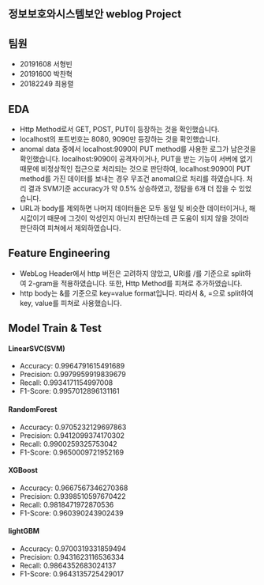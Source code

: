 ## 정보보호와시스템보안 weblog Project

## 팀원
- 20191608 서형빈
- 20191600 박찬혁
- 20182249 최용렬

## EDA
- Http Method로서 GET, POST, PUT이 등장하는 것을 확인했습니다. 
- localhost의 포트번호는 8080, 9090만 등장하는 것을 확인했습니다. 
- anomal data 중에서 localhost:9090이 PUT method를 사용한 로그가 남은것을 확인했습니다. localhost:9090이 공격자이거나, PUT을 받는 기능이 서버에 없기 때문에 비정상적인 접근으로 처리되는 것으로 판단하여, localhost:9090이 PUT method를 가진 데이터를 보내는 경우 무조건 anomal으로 처리를 하였습니다. 처리 결과 SVM기준 accuracy가 약 0.5% 상승하였고, 정탐을 6개 더 잡을 수 있었습니다. 
- URL과 body를 제외하면 나머지 데이터들은 모두 동일 및 비슷한 데이터이거나, 해시값이기 때문에 그것이 악성인지 아닌지 판단하는데 큰 도움이 되지 않을 것이라 판단하여 피쳐에서 제외하였습니다. 

## Feature Engineering
- WebLog Header에서 http 버전은 고려하지 않았고, URI를 /를 기준으로 split하여 2-gram을 적용하였습니다. 또한, Http Method를 피쳐로 추가하였습니다. 
- http body는 &를 기준으로 key=value format입니다. 따라서 &, =으로 split하여 key, value를 피쳐로 사용했습니다. 

## Model Train & Test

#### LinearSVC(SVM)
- Accuracy: 0.9964791615491689
- Precision: 0.9979959919839679
- Recall: 0.9934171154997008
- F1-Score: 0.9957012896131161

#### RandomForest
- Accuracy: 0.9705232129697863
- Precision: 0.9412099374170302
- Recall: 0.9900259325753042
- F1-Score: 0.9650009721952169

#### XGBoost
- Accuracy: 0.9667567346270368
- Precision: 0.9398510597670422
- Recall: 0.9818471972870536
- F1-Score: 0.960390243902439

#### lightGBM
- Accuracy: 0.9700319331859494
- Precision: 0.9431623116536334
- Recall: 0.9864352683024137
- F1-Score: 0.9643135725429017
